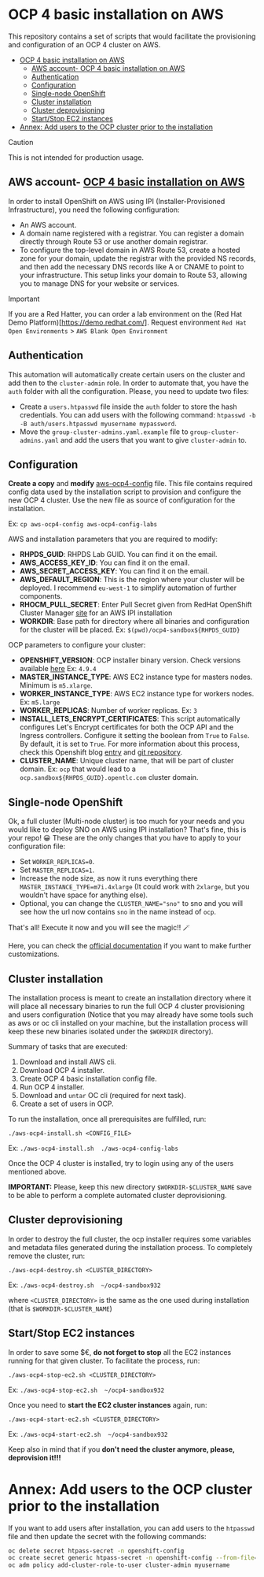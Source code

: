 # OCP 4 basic installation on AWS

This repository contains a set of scripts that would facilitate the provisioning and configuration of an OCP 4 cluster on AWS.

- [OCP 4 basic installation on AWS](#ocp-4-basic-installation-on-aws)
  - [AWS account- OCP 4 basic installation on AWS](#aws-account--ocp-4-basic-installation-on-aws)
  - [Authentication](#authentication)
  - [Configuration](#configuration)
  - [Single-node OpenShift](#single-node-openshift)
  - [Cluster installation](#cluster-installation)
  - [Cluster deprovisioning](#cluster-deprovisioning)
  - [Start/Stop EC2 instances](#startstop-ec2-instances)
- [Annex: Add users to the OCP cluster prior to the installation](#annex-add-users-to-the-ocp-cluster-prior-to-the-installation)


> [!CAUTION]
> This is not intended for production usage. 

## AWS account- [OCP 4 basic installation on AWS](#ocp-4-basic-installation-on-aws)


In order to install OpenShift on AWS using IPI (Installer-Provisioned Infrastructure), you need the following configuration:

* An AWS account.
* A domain name registered with a registrar. You can register a domain directly through Route 53 or use another domain registrar.
* To configure the top-level domain in AWS Route 53, create a hosted zone for your domain, update the registrar with the provided NS records, and then add the necessary DNS records like A or CNAME to point to your infrastructure. This setup links your domain to Route 53, allowing you to manage DNS for your website or services.

> [!IMPORTANT]
> If you are a Red Hatter, you can order a lab environment on the (Red Hat Demo Platform)[https://demo.redhat.com/]. Request environment `Red Hat Open Environments` > `AWS Blank Open Environment`


## Authentication

This automation will automatically create certain users on the cluster and add then to the `cluster-admin` role. In order to automate that, you have the `auth` folder with all the configuration. Please, you need to update two files:

* Create a `users.htpasswd` file inside the `auth` folder to store the hash credentials. You can add users with the following command: `htpasswd -b -B auth/users.htpasswd myusername mypassword`.
* Move the `group-cluster-admins.yaml.example` file to `group-cluster-admins.yaml` and add the users that you want to give `cluster-admin` to.


## Configuration

**Create a copy** and **modify** [aws-ocp4-config](aws-ocp4-config) file. This file contains required config data used by the installation script to provision and configure the new OCP 4 cluster. Use the new file as source of configuration for the installation.

Ex: `cp aws-ocp4-config aws-ocp4-config-labs`

AWS and installation parameters that you are required to modify:

- **RHPDS_GUID**: RHPDS Lab GUID. You can find it on the email.
- **AWS_ACCESS_KEY_ID**: You can find it on the email.
- **AWS_SECRET_ACCESS_KEY**: You can find it on the email.
- **AWS_DEFAULT_REGION**: This is the region where your cluster will be deployed. I recommend `eu-west-1` to simplify automation of further components.
- **RHOCM_PULL_SECRET**: Enter Pull Secret given from RedHat OpenShift Cluster Manager [site](https://console.redhat.com/openshift/create) for an AWS IPI installation
- **WORKDIR**: Base path for directory where all binaries and configuration for the cluster will be placed. Ex: `$(pwd)/ocp4-sandbox${RHPDS_GUID}`


OCP parameters to configure your cluster:

- **OPENSHIFT_VERSION**: OCP installer binary version. Check versions available [here](https://mirror.openshift.com/pub/openshift-v4/clients/ocp/) Ex: `4.9.4`
- **MASTER_INSTANCE_TYPE**: AWS EC2 instance type for masters nodes. Minimum is `m5.xlarge`.
- **WORKER_INSTANCE_TYPE**: AWS EC2 instance type for workers nodes. Ex: `m5.large`
- **WORKER_REPLICAS**: Number of worker replicas. Ex: `3`
- **INSTALL_LETS_ENCRYPT_CERTIFICATES**: This script automatically configures Let's Encrypt certificates for both the OCP API and the Ingress controllers. Configure it setting the boolean from `True` to `False`. By default, it is set to `True`. For more information about this process, check this Openshift blog [entry](https://www.openshift.com/blog/requesting-and-installing-lets-encrypt-certificates-for-openshift-4) and [git repository](https://github.com/redhat-cop/openshift-lab-origin/blob/master/OpenShift4/Lets_Encrypt_Certificates_for_OCP4.adoc).
- **CLUSTER_NAME**: Unique cluster name, that will be part of cluster domain. Ex: `ocp` that would lead to a `ocp.sandbox${RHPDS_GUID}.opentlc.com` cluster domain.


## Single-node OpenShift

Ok, a full cluster (Multi-node cluster) is too much for your needs and you would like to deploy SNO on AWS using IPI installation? That's fine, this is your repo! 😀 These are the only changes that you have to apply to your configuration file:

* Set `WORKER_REPLICAS=0`.
* Set `MASTER_REPLICAS=1`.
* Increase the node size, as now it runs everything there `MASTER_INSTANCE_TYPE=m7i.4xlarge` (It could work with `2xlarge`, but you wouldn't have space for anything else).
* Optional, you can change the `CLUSTER_NAME="sno"` to sno and you will see how the url now contains `sno` in the name instead of `ocp`.

That's all! Execute it now and you will see the magic!! 🪄



Here, you can check the [official documentation](https://docs.openshift.com/container-platform/4.16/installing/installing_sno/install-sno-installing-sno.html#install-sno-monitoring-the-installation-manually_install-sno-installing-sno-with-the-assisted-installer) if you want to make further customizations.


## Cluster installation

The installation process is meant to create an installation directory where it will place all necessary binaries to run the full OCP 4 cluster provisioning and users configuration (Notice that you may already have some tools such as aws or oc cli installed on your machine, but the installation process will keep these new binaries isolated under the `$WORKDIR` directory).

Summary of tasks that are executed:

1. Download and install AWS cli.
2. Download OCP 4 installer.
3. Create OCP 4 basic installation config file.
4. Run OCP 4 installer.
5. Download and `untar` OC cli (required for next task).
6. Create a set of users in OCP.

To run the installation, once all prerequisites are fulfilled, run:

`./aws-ocp4-install.sh <CONFIG_FILE>`

Ex: `./aws-ocp4-install.sh  ./aws-ocp4-config-labs`

Once the OCP 4 cluster is installed, try to login using any of the users mentioned above.

**IMPORTANT:** Please, keep this new directory `$WORKDIR-$CLUSTER_NAME` save to be able to perform a complete automated cluster deprovisioning.

## Cluster deprovisioning

In order to destroy the full cluster, the ocp installer requires some variables and metadata files generated during the installation process. To completely remove the cluster, run:

`./aws-ocp4-destroy.sh <CLUSTER_DIRECTORY>`

Ex: `./aws-ocp4-destroy.sh  ~/ocp4-sandbox932`

where `<CLUSTER_DIRECTORY>` is the same as the one used during installation (that is `$WORKDIR-$CLUSTER_NAME`)

## Start/Stop EC2 instances

In order to save some $€, **do not forget to stop** all the EC2 instances running for that given cluster. To facilitate the process, run:

`./aws-ocp4-stop-ec2.sh <CLUSTER_DIRECTORY>`

Ex: `./aws-ocp4-stop-ec2.sh  ~/ocp4-sandbox932`

Once you need to **start the EC2 cluster instances** again, run:

`./aws-ocp4-start-ec2.sh <CLUSTER_DIRECTORY>`

Ex: `./aws-ocp4-start-ec2.sh  ~/ocp4-sandbox932`

Keep also in mind that if you **don't need the cluster anymore, please, deprovision it!!!**


# Annex: Add users to the OCP cluster prior to the installation


If you want to add users after installation, you can add users to the `htpasswd` file and then update the secret with the following commands:

```bash
oc delete secret htpass-secret -n openshift-config
oc create secret generic htpass-secret -n openshift-config --from-file=htpasswd=auth/users.htpasswd
oc adm policy add-cluster-role-to-user cluster-admin myusername
```
